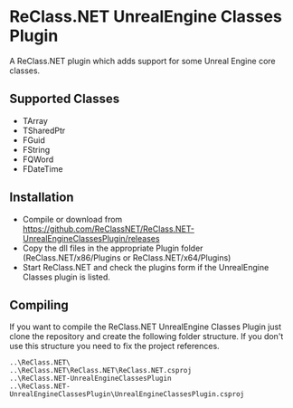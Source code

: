 ReClass.NET UnrealEngine Classes Plugin
=================================

A ReClass.NET plugin which adds support for some Unreal Engine core classes.

## Supported Classes
- TArray
- TSharedPtr
- FGuid
- FString
- FQWord
- FDateTime

## Installation
- Compile or download from https://github.com/ReClassNET/ReClass.NET-UnrealEngineClassesPlugin/releases
- Copy the dll files in the appropriate Plugin folder (ReClass.NET/x86/Plugins or ReClass.NET/x64/Plugins)
- Start ReClass.NET and check the plugins form if the UnrealEngine Classes plugin is listed.

## Compiling
If you want to compile the ReClass.NET UnrealEngine Classes Plugin just clone the repository and create the following folder structure. If you don't use this structure you need to fix the project references.

```
..\ReClass.NET\
..\ReClass.NET\ReClass.NET\ReClass.NET.csproj
..\ReClass.NET-UnrealEngineClassesPlugin
..\ReClass.NET-UnrealEngineClassesPlugin\UnrealEngineClassesPlugin.csproj
```